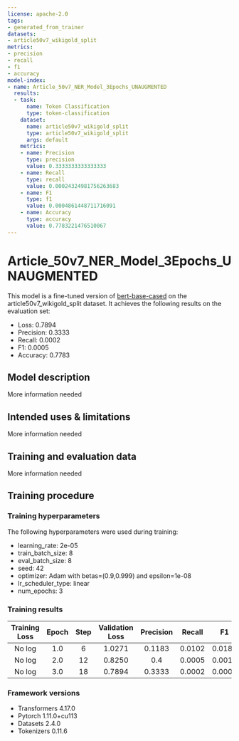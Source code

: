 ```yaml
---
license: apache-2.0
tags:
- generated_from_trainer
datasets:
- article50v7_wikigold_split
metrics:
- precision
- recall
- f1
- accuracy
model-index:
- name: Article_50v7_NER_Model_3Epochs_UNAUGMENTED
  results:
  - task:
      name: Token Classification
      type: token-classification
    dataset:
      name: article50v7_wikigold_split
      type: article50v7_wikigold_split
      args: default
    metrics:
    - name: Precision
      type: precision
      value: 0.3333333333333333
    - name: Recall
      type: recall
      value: 0.00024324981756263683
    - name: F1
      type: f1
      value: 0.0004861448711716091
    - name: Accuracy
      type: accuracy
      value: 0.7783221476510067
---
```


<!-- This model card has been generated automatically according to the information the Trainer had access to. You
should probably proofread and complete it, then remove this comment. -->

# Article_50v7_NER_Model_3Epochs_UNAUGMENTED

This model is a fine-tuned version of [bert-base-cased](https://huggingface.co/bert-base-cased) on the article50v7_wikigold_split dataset.
It achieves the following results on the evaluation set:
- Loss: 0.7894
- Precision: 0.3333
- Recall: 0.0002
- F1: 0.0005
- Accuracy: 0.7783

## Model description

More information needed

## Intended uses & limitations

More information needed

## Training and evaluation data

More information needed

## Training procedure

### Training hyperparameters

The following hyperparameters were used during training:
- learning_rate: 2e-05
- train_batch_size: 8
- eval_batch_size: 8
- seed: 42
- optimizer: Adam with betas=(0.9,0.999) and epsilon=1e-08
- lr_scheduler_type: linear
- num_epochs: 3

### Training results

| Training Loss | Epoch | Step | Validation Loss | Precision | Recall | F1     | Accuracy |
|:-------------:|:-----:|:----:|:---------------:|:---------:|:------:|:------:|:--------:|
| No log        | 1.0   | 6    | 1.0271          | 0.1183    | 0.0102 | 0.0188 | 0.7768   |
| No log        | 2.0   | 12   | 0.8250          | 0.4       | 0.0005 | 0.0010 | 0.7783   |
| No log        | 3.0   | 18   | 0.7894          | 0.3333    | 0.0002 | 0.0005 | 0.7783   |


### Framework versions

- Transformers 4.17.0
- Pytorch 1.11.0+cu113
- Datasets 2.4.0
- Tokenizers 0.11.6
